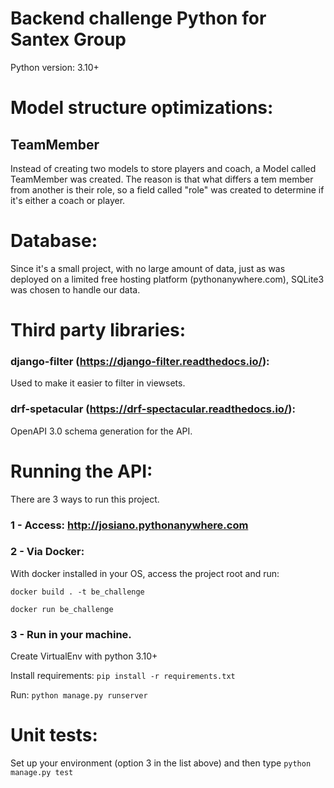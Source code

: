 # Backend challenge Python for Santex Group

Python version: 3.10+

# Model structure optimizations:
## TeamMember

Instead of creating two models to store players and coach, a Model called
TeamMember was created. The reason is that what differs a tem member from another is their role,
so a field  called "role" was created to determine if it's either a coach or player. 

#  Database:
Since it's a small project, with no large amount of data, 
just as was deployed on a limited free hosting platform (pythonanywhere.com), SQLite3 was chosen to handle our data. 

#  Third party libraries:

### django-filter (https://django-filter.readthedocs.io/):
Used to make it easier to filter in viewsets.

### drf-spetacular (https://drf-spectacular.readthedocs.io/):
OpenAPI 3.0 schema generation for the API.


# Running the API:
There are 3 ways to run this project.

### 1 - Access: http://josiano.pythonanywhere.com


### 2 - Via Docker:
With docker installed in your OS, access the project root and run:

`docker build . -t be_challenge`

`docker run be_challenge`


### 3 - Run in your machine. 

Create VirtualEnv with python 3.10+ 

Install requirements: `pip install -r requirements.txt `

Run: `python manage.py runserver`


# Unit tests:

Set up your environment (option 3 in the list above) and then type `python manage.py test`
